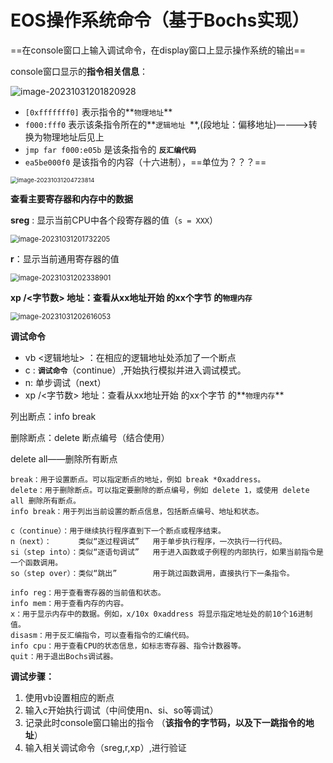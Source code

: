 # EOS操作系统命令（基于Bochs实现）

==在console窗口上输入调试命令，在display窗口上显示操作系统的输出==

console窗口显示的**指令相关信息**：

![image-20231031201820928](C:\Users\86188\AppData\Roaming\Typora\typora-user-images\image-20231031201820928.png)

- `[0xfffffff0]` 表示指令的**`物理地址`**
- `f000:fff0` 表示该条指令所在的**`逻辑地址 `**,(段地址：偏移地址)————>转换为物理地址后见上
- `jmp far f000:e05b` 是该条指令的 **`反汇编代码`**
- `ea5be000f0` 是该指令的内容（十六进制），==单位为？？？==

<img src="C:\Users\86188\AppData\Roaming\Typora\typora-user-images\image-20231031204723814.png" alt="image-20231031204723814" style="zoom:67%;" />

**查看主要寄存器和内存中的数据**

**sreg** : 显示当前CPU中各个段寄存器的值（`s = XXX`）

<img src="C:\Users\86188\AppData\Roaming\Typora\typora-user-images\image-20231031201732205.png" alt="image-20231031201732205" style="zoom:80%;" />

**r**：显示当前通用寄存器的值

<img src="C:\Users\86188\AppData\Roaming\Typora\typora-user-images\image-20231031202338901.png" alt="image-20231031202338901" style="zoom:80%;" />

**xp /<字节数> 地址：**查看从xx地址开始 的xx个字节 的**`物理内存`**

<img src="C:\Users\86188\AppData\Roaming\Typora\typora-user-images\image-20231031202616053.png" alt="image-20231031202616053" style="zoom:80%;" />



**调试命令**

- vb <逻辑地址> ：在相应的逻辑地址处添加了一个断点
- c : **`调试命令`**（continue）,开始执行模拟并进入调试模式。
- n: 单步调试（next）
- xp /<字节数> 地址：查看从xx地址开始 的xx个字节 的**`物理内存`**



列出断点：info break

删除断点：delete 断点编号（结合使用）

delete all——删除所有断点

```调试
break：用于设置断点。可以指定断点的地址，例如 break *0xaddress。
delete：用于删除断点。可以指定要删除的断点编号，例如 delete 1，或使用 delete all 删除所有断点。
info break：用于列出当前设置的断点信息，包括断点编号、地址和状态。

c（continue）：用于继续执行程序直到下一个断点或程序结束。
n（next）：      类似“逐过程调试”   用于单步执行程序，一次执行一行代码。
si（step into）：类似“逐语句调试”   用于进入函数或子例程的内部执行，如果当前指令是一个函数调用。
so（step over）：类似“跳出”        用于跳过函数调用，直接执行下一条指令。

info reg：用于查看寄存器的当前值和状态。
info mem：用于查看内存的内容。
x：用于显示内存中的数据。例如，x/10x 0xaddress 将显示指定地址处的前10个16进制值。
disasm：用于反汇编指令，可以查看指令的汇编代码。
info cpu：用于查看CPU的状态信息，如标志寄存器、指令计数器等。
quit：用于退出Bochs调试器。
```



**调试步骤：**

1. 使用vb设置相应的断点
2. 输入c开始执行调试（中间使用n、si、so等调试）
3. 记录此时console窗口输出的指令 （**该指令的字节码，以及下一跳指令的地址**）
4. 输入相关调试命令（sreg,r,xp）,进行验证